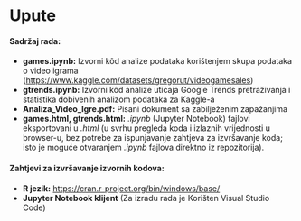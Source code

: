 # Upute

#### Sadržaj rada:
+ **games.ipynb:** Izvorni kôd analize podataka korištenjem skupa podataka o video igrama (https://www.kaggle.com/datasets/gregorut/videogamesales)
+ **gtrends.ipynb:** Izvorni kôd analize uticaja Google Trends pretraživanja i statistika dobivenih analizom podataka za Kaggle-a
+ **Analiza_Video_Igre.pdf:** Pisani dokument sa zabilježenim zapažanjima
+ **games.html, gtrends.html:** *.ipynb* (Jupyter Notebook) fajlovi eksportovani u *.html* (u svrhu pregleda koda i izlaznih vrijednosti u browser-u, bez potrebe za ispunjavanje zahtjeva za izvršavanje koda; isto je moguće otvaranjem *.ipynb* fajlova direktno iz repozitorija).

#### Zahtjevi za izvršavanje izvornih kodova:
+ **R jezik:** https://cran.r-project.org/bin/windows/base/
+ **Jupyter Notebook klijent** (Za izradu rada je Korišten Visual Studio Code)
